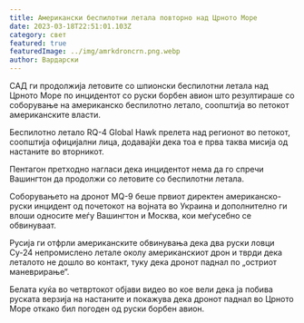 ```yaml
---
title: Американски беспилотни летала повторно над Црното Море
date: 2023-03-18T22:51:01.103Z
category: свет
featured: true
featuredImage: ../img/amrkdroncrn.png.webp
author: Вардарски
---
```


САД ги продолжија летовите со шпионски беспилотни летала над Црното Море по инцидентот со руски борбен авион што резултираше со соборување на американско беспилотно летало, соопштија во петокот американските власти.

Беспилотно летало RQ-4 Global Hawk прелета над регионот во петокот, соопштија официјални лица, додавајќи дека тоа е прва таква мисија од настаните во вторникот.

Пентагон претходно нагласи дека инцидентот нема да го спречи Вашингтон да продолжи со летовите со беспилотни летала.

Соборувањето на дронот MQ-9 беше првиот директен американско-руски инцидент од почетокот на војната во Украина и дополнително ги влоши односите меѓу Вашингтон и Москва, кои меѓусебно се обвинуваат.

Русија ги отфрли американските обвинувања дека два руски ловци Су-24 непромислено летале околу американскиот дрон и тврди дека леталото не дошло во контакт, туку дека дронот паднал по „остриот маневрирање“.

Белата куќа во четвртокот објави видео во кое вели дека ја побива руската верзија на настаните и покажува дека дронот паднал во Црното Море откако бил погоден од руски борбен авион.

